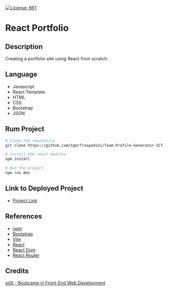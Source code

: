 
[![License: MIT](https://img.shields.io/badge/License-MIT-yellow.svg)](https://opensource.org/licenses/MIT)
# React Portfolio

## Description
Creating a portfolio site using React from scratch.


## Language
- Javascript
- React Template
- HTML
- CSS
- Bootstrap
- JSON

## Rum Project
```bash
# Clone the reposotiry 
git clone https://github.com/IgorTraspadini/Team-Profile-Generator-ICT.git

# install the react modules
npm install

# Run the project
npm run dev
```

## Link to Deployed Project
- [Project Link]()
  
## References 
- [npm](https://www.npmjs.com)
- [Bootstrap](https://getbootstrap.com/)
- [Vite](https://vitejs.dev/)
- [React](https://react.dev/)
- [React Dom](https://www.npmjs.com/package/react-dom)
- [React Router](https://www.npmjs.com/package/react-router-dom)

## Credits
[edX - Bootcamp in Front-End Web Development](https://www.edx.org/course/skills-bootcamp-in-front-end-web-development?parent_component=new-on-edx&webview=false&campaign=Skills+Bootcamp+in+Front-End+Web+Development&source=edx&product_category=boot-camp&placement_url=https%3A%2F%2Fwww.edx.org%2F)

